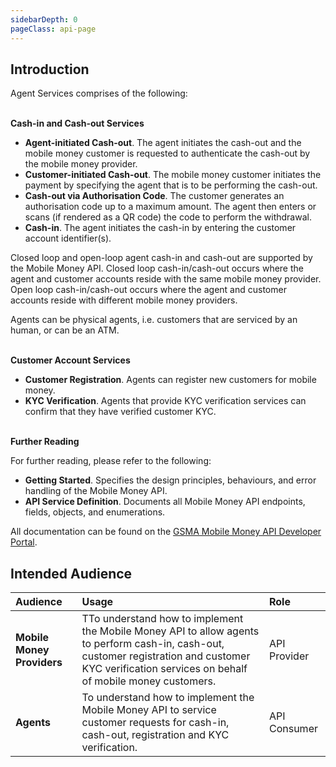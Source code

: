 ```yaml
---
sidebarDepth: 0
pageClass: api-page
---
```


## Introduction

Agent Services comprises of the following:
<br><br>  

**Cash-in and Cash-out Services**

- **Agent-initiated Cash-out**. The agent initiates the cash-out and the mobile money customer is requested to authenticate the cash-out by the mobile money provider.
- **Customer-initiated Cash-out**. The mobile money customer initiates the payment by specifying the agent that is to be performing the cash-out.
- **Cash-out via Authorisation Code**. The customer generates an authorisation code up to a maximum amount. The agent then enters or scans (if rendered as a QR code) the code to perform the withdrawal.
- **Cash-in**. The agent initiates the cash-in by entering the customer account identifier(s).

Closed loop and open-loop agent cash-in and cash-out are supported by the Mobile Money API. Closed loop cash-in/cash-out occurs where the agent and customer accounts reside with the same mobile money provider. Open loop cash-in/cash-out occurs where the agent and customer accounts reside with different mobile money providers.

Agents can be physical agents, i.e. customers that are serviced by an human, or can be an ATM.
<br><br> 

**Customer Account Services** 

- **Customer Registration**. Agents can register new customers for mobile money.
- **KYC Verification**. Agents that provide KYC verification services can confirm that they have verified customer KYC.
<br><br> 

**Further Reading**

For further reading, please refer to the following:

- **Getting Started**. Specifies the design principles, behaviours, and error handling of the Mobile Money API.
- **API Service Definition**. Documents all Mobile Money API endpoints, fields, objects, and enumerations.

All documentation can be found on the [GSMA Mobile Money API Developer Portal](../../api-versions-1.2/).

## Intended Audience

| **Audience** | **Usage** | **Role** |
|:--------|:------|:-----|
| **Mobile Money Providers** | TTo understand how to implement the Mobile Money API to allow agents to perform cash-in, cash-out, customer registration and customer KYC verification services on behalf of mobile money customers. | API Provider |
| **Agents** | To understand how to implement the Mobile Money API to service customer requests for cash-in, cash-out, registration and KYC verification. | API Consumer |